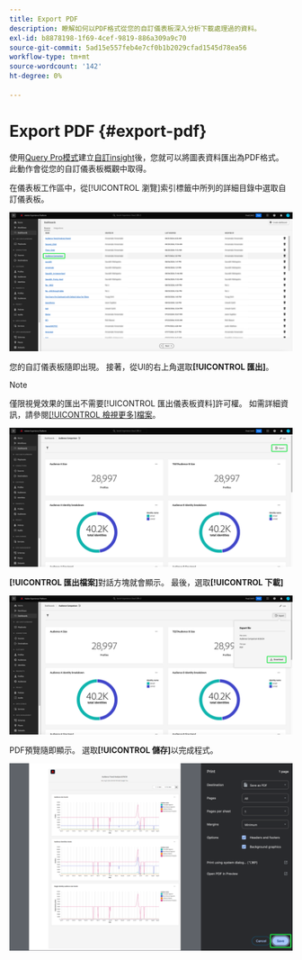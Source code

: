 ```yaml
---
title: Export PDF
description: 瞭解如何以PDF格式從您的自訂儀表板深入分析下載處理過的資料。
exl-id: b8878198-1f69-4cef-9819-886a309a9c70
source-git-commit: 5ad15e557feb4e7cf0b1b2029cfad1545d78ea56
workflow-type: tm+mt
source-wordcount: '142'
ht-degree: 0%

---
```


# Export PDF {#export-pdf}

使用[Query Pro模式](./overview.md#query-pro-mode)建立[自訂insight](./overview.md)後，您就可以將圖表資料匯出為PDF格式。 此動作會從您的自訂儀表板概觀中取得。

在儀表板工作區中，從[!UICONTROL 瀏覽]索引標籤中所列的詳細目錄中選取自訂儀表板。

![反白顯示自訂儀表板專案的儀表板詳細目錄。](../images/sql-insights-query-pro-mode/dashboard-inventory-audience.png)

您的自訂儀表板隨即出現。 接著，從UI的右上角選取&#x200B;**[!UICONTROL 匯出]**。

>[!NOTE]
>
>僅限視覺效果的匯出不需要[!UICONTROL 匯出儀表板資料]許可權。 如需詳細資訊，請參閱[[!UICONTROL 檢視更多]檔案](./view-more.md#export)。

![反白顯示匯出的自訂儀表板。](../images/sql-insights-query-pro-mode/export.png)

**[!UICONTROL 匯出檔案]**&#x200B;對話方塊就會顯示。 最後，選取&#x200B;**[!UICONTROL 下載]**

![下載的[匯出檔案]對話方塊。](../images/sql-insights-query-pro-mode/export-dialog.png)

PDF預覽隨即顯示。 選取&#x200B;**[!UICONTROL 儲存]**&#x200B;以完成程式。

![反白顯示[儲存]的列印預覽對話方塊。](../images/sql-insights-query-pro-mode/print-preview.png)
